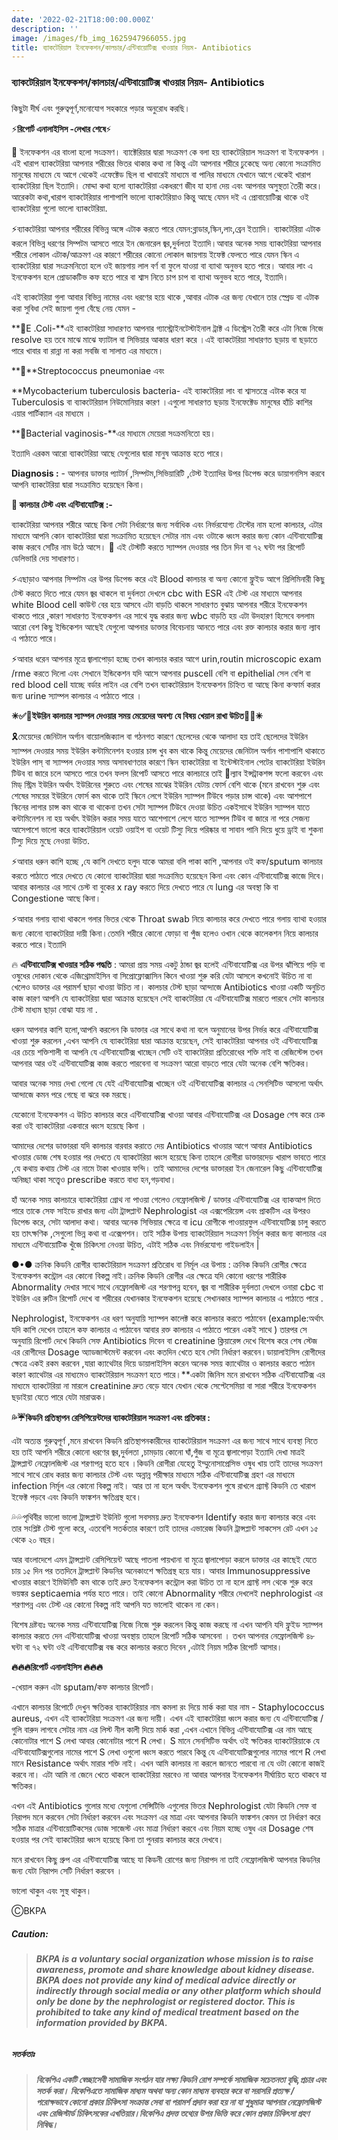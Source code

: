 ```yaml
---
date: '2022-02-21T18:00:00.000Z'
description: ''
image: /images/fb_img_1625947966055.jpg
title: ব্যাকটেরিয়াল ইনফেকশন/কালচার/এন্টিবায়োটিক্স খাওয়ার নিয়ম- Antibiotics
---
```


### ব্যাকটেরিয়াল ইনফেকশন/কালচার/এন্টিবায়োটিক্স খাওয়ার নিয়ম- Antibiotics

### 

কিছুটা দীর্ঘ এবং গুরুত্বপূর্ণ,মনোযোগ সহকারে পড়ার অনুরোধ করছি।

⚡️**রিপোর্ট এনালাইসিস -লেখার শেষে**⚡️

🌈 ইনফেকশন এর বাংলা হলো সংক্রমণ। ব্যাক্টেরিয়ার দ্বারা সংক্রমণ কে বলা হয় ব্যাকটেরিয়াল সংক্রমণ বা ইনফেকশন । এই খারাপ ব্যাকটেরিয়া আপনার শরীরের ভিতর থাকার কথা না কিন্তু এটা আপনার শরীরে ঢুকেছে  অন্য কোনো সংক্রামিত মানুষের মাধ্যমে যে আগে থেকেই এফেক্টেড ছিল বা খাবারেই মাধ্যমে বা পানির মাধ্যমে যেখানে আগে থেকেই খারাপ ব্যাকটেরিয়া ছিল ইত্যাদি। মোদ্দা কথা হলো ব্যাকটেরিয়া একধরণে জীব যা হানা দেয় এবং আপনার অসুস্থতা তৈরী করে। আরেকটা কথা,খারাপ ব্যাকটেরিয়ার পাশাপাশি ভালো ব্যাকটেরিয়াও কিন্তু আছে যেমন দই এ প্রোবায়োটিক্স থাকে ওই ব্যাকটেরিয়া গুলো ভালো ব্যাকটেরিয়া.

⚡️ব্যাকটেরিয়া আপনার শরীরের বিভিন্ন অঙ্গে এটাক করতে পারে যেমন:ব্লাডার,স্কিন,লাং,ব্রেন ইত্যাদি। ব্যাকটেরিয়া এটাক করলে বিভিন্ন ধরণের সিম্পটম আসতে পারে ইন জেনারেল জ্বর,দুর্বলতা ইত্যাদি।আবার অনেক সময় ব্যাকটেরিয়া আপনার শরীরে লোকাল এটাক/আক্রমণ এর কারণে শরীরের কোনো লোকাল জায়গায় ইফেক্ট ফেলতে পারে যেমন স্কিন এ ব্যাকটেরিয়া দ্বারা সংক্রমনিতো হলে ওই জায়গায় লাল বর্ণ বা ফুলে যাওয়া বা ব্যাথা অনুভব হতে পারে। আবার লাং এ ইনফেকশন হলে প্রোডাকটিভ কফ হতে পারে বা শ্বাস নিতে চাপ চাপ বা ব্যাথা অনুভব হতে পারে, ইত্যাদি।

এই ব্যাকটেরিয়া গুলা আবার বিভিন্ন নামের এবং ধরণের হয়ে থাকে ,আবার এটাক এর জন্য যেখানে তার স্প্রেড বা এটাক করা সুবিধা সেই জায়গা গুলা বেঁছে নেয় যেমন -

\**🦠E .Coli-**এই ব্যাকটেরিয়া সাধারণত আপনার গ্যাস্ট্রোইনটেস্টাইনাল ট্রাক্ট এ ডিস্ট্রেস তৈরী করে এটা নিজে নিজে resolve হয় তবে মাঝে মাঝে ফ্যাটাল বা সিভিয়ার আকার ধারণ করে ।এই ব্যাকটেরিয়া সাধারণত ছড়ায় বা ছড়াতে পারে  খাবার বা রান্না না করা সবজি বা সালাত এর মাধ্যমে।

**🦠**Streptococcus pneumoniae এবং

\**Mycobacterium tuberculosis bacteria- এই ব্যাকটেরিয়া লাং বা শ্বাসতন্ত্রে এটাক করে যা Tuberculosis বা ব্যাকটেরিয়াল নিউমোনিয়ার কারণ ।এগুলো সাধারণত ছড়ায় ইনফেক্টেড মানুষের হাঁচি কাশির এয়ার পার্টিক্যাল এর মাধ্যমে ।

\**🦠Bacterial vaginosis-**এর মাধ্যমে মেয়েরা সংক্রমনিতো হয়।

ইত্যাদি এরকম আরো ব্যাকটেরিয়া আছে যেগুলোর দ্বারা মানুষ আক্রান্ত হতে পারে।

**Diagnosis :** - আপনার ডাক্তার প্যাটার্ন ,সিম্পটম,সিভিয়ারিটি ,টেস্ট ইত্যাদির  উপর ডিপেন্ড করে ডায়াগনসিস করবে আপনি ব্যাকটেরিয়া দ্বারা সংক্রামিত হয়েছেন কিনা।

**🌈 কালচার টেস্ট এবং এন্টিবাযোটিক্স :-**

ব্যাকটেরিয়া আপনার শরীরে আছে কিনা সেটা নির্ধারণের জন্য সর্বাধিক এবং নির্ভরযোগ্য টেস্টের নাম হলো কালচার, এটার মাধ্যমে আপনি কোন ব্যাকটেরিয়া দ্বারা সংক্রামিত হয়েছেন সেটার নাম এবং ওটাকে ধ্বংস করার জন্য কোন এন্টিবাযোটিক্স কাজ করবে সেটির নাম উঠে আসে। 🚩 এই টেস্টটি করতে স্যাম্পল দেওয়ার পর তিন দিন বা ৭২ ঘন্টা পর রিপোর্ট ডেলিভারি দেয় সাধারণত।

⚡️এছাড়াও আপনার সিম্পটম এর উপর ডিপেন্ড করে এই Blood কালচার বা অন্য কোনো ফ্লুইড আগে প্রিলিমিনারী কিছু টেস্ট করতে দিতে পারে যেমন  জ্বর থাকলে বা দুর্বলতা দেখলে cbc with ESR এই টেস্ট এর মাধ্যমে আপনার white Blood cell কাউন্ট বের হয়ে আসবে এটা বাড়তি থাকলে সাধারণত বুঝায় আপনার শরীরে ইনফেকশন থাকতে পারে ,কারণ সাধারণত ইনফেকশন এর সাথে যুদ্ধ করার জন্য wbc বাড়তি হয় এটা উদহারণ হিসেবে বললাম আরো বেশ কিছু ইন্ডিকেশন আছেই যেগুলো আপনার ডাক্তার বিবেচনায় আনতে পারে এবং রক্ত কালচার করার জন্য ল্যাব এ পাঠাতে পারে।

⚡️আবার ধরেন আপনার মূত্রে জ্বালাপোড়া হচ্ছে তখন কালচার করার আগে urin,routin microscopic exam /rme করতে দিলো এবং সেখানে ইন্ডিকেশন যদি আসে আপনার puscell বেশি বা epithelial সেল বেশি বা red blood cell যাচ্ছে বর্ডার লাইন এর বেশি তখন ব্যাকটেরিয়াল ইনফেকশন চিহ্নিত বা আছে কিনা কন্ফার্ম করার জন্য urine স্যাম্পল কালচার এ পাঠাতে পারে ।

**✳✅🚩ইউরিন কালচার স্যাম্পল দেওয়ার সময় মেয়েদের অবশ্য যে বিষয় খেয়াল রাখা উচিত🚩✅✳**

🎗মেয়েদের জেনিটাল অর্গান বায়োলজিক্যাল বা গঠনগত কারণে ছেলেদের থেকে আলাদা হয় তাই ছেলেদের ইউরিন স্যাম্পল দেওয়ার সময় ইউরিন কন্টামিনেশন হওয়ার চান্স খুব কম থাকে কিন্তু মেয়েদের জেনিটাল অর্গান পাশাপাশি থাকাতে ইউরিন পাস্ বা স্যাম্পল দেওয়ার সময় অসাবধাণতার কারণে স্কিন ব্যাকটেরিয়া বা ইন্টেস্টাইনাল পেটের ব্যাকটেরিয়া ইউরিন টিউব বা জারে চলে আসতে পারে তখন ফলস রিপোর্ট আসতে পারে কালচারে তাই 🚩ল্যাব ইন্সট্রাকশন্স ফলো করবেন এবং মিড্ স্ট্রিম ইউরিন অর্থাৎ ইউরিনের শুরুতে এবং শেষের মাঝের ইউরিন যেটায় ফোর্স বেশি থাকে (মনে রাখবেন শুরু এবং শেষের সময়ের ইউরিনে ফোর্স কম থাকে তাই স্কিনে লেগে ইউরিন স্যাম্পল টিউবে পড়ার চান্স থাকে) এবং আশপাশে স্কিনের লাগার চান্স কম থাকে বা থাকেনা তখন সেটা স্যাম্পল টিউবে দেওয়া উচিত একইসাথে ইউরিন স্যাম্পল যাতে কন্টামিনেশন না হয় অর্থাৎ ইউরিন করার সময় যাতে আশেপাশে লেগে যাতে স্যাম্পল টিউব বা জারে না পরে সেজন্য আসেপাশে ভালো করে ব্যাকটেরিয়াল ওয়েট ওয়াইপ বা ওয়েট টিস্যু দিয়ে পরিষ্কার বা সাবান পানি দিয়ে ধুয়ে ড্রাই বা শুকনা টিস্যু দিয়ে মুছে নেওয়া উচিত.

⚡️আবার ধরুন কাশি হচ্ছে ,যে কাশি দেখতে হলুদ যাকে আমরা বলি পাকা কাশি ,আপনার ওই কফ/sputum কালচার করতে পাঠাতে পারে দেখতে যে কোনো ব্যাকটেরিয়া দ্বারা সংক্রামিত হয়েছেন কিনা এবং কোন এন্টিবাযোটিক্স কাজে দিবে। আবার কালচার এর সাথে চেস্ট বা বুকের x ray করতে দিয়ে দেখতে পারে যে lung এর অবস্থা কি বা Congestione আছে কিনা।

⚡️আবার গলায় ব্যাথা থাকলে গলার ভিতর থেকে Throat swab নিয়ে কালচার করে দেখতে পারে গলায় ব্যাথা হওয়ার জন্য কোনো ব্যাকটেরিয়া দায়ী কিনা।তেমনি শরীরে কোনো ফোড়া বা পুঁজ হলেও ওখান থেকে কালেকশন নিয়ে কালচার করতে পারে।ইত্যাদি

🔥 **এন্টিবাযোটিক্স খাওয়ার সঠিক পদ্ধতি** : আমরা প্রায় সময় একটু ঠান্ডা জ্বর হলেই এন্টিবাযোটিক্স এর উপর ঝাঁপিয়ে পড়ি বা ওষুধের দোকান থেকে এজিথ্রোমাইসিন বা সিপ্রোফ্লোক্সাসিন কিনে খাওয়া শুরু করি যেটা আসলে কখনোই উচিত না বা খেলেও ডাক্তার এর পরামর্শ ছাড়া খাওয়া উচিত না। কালচার টেস্ট ছাড়া আন্দাজে Antibiotics খাওয়া একটি অনুচিত কাজ কারণ আপনি যে ব্যাকটেরিয়া দ্বারা আক্রান্ত হয়েছেন সেই ব্যাকটেরিয়া যে এন্টিবাযোটিক্স মারতে পারবে সেটা কালচার টেস্ট মাধ্যম ছাড়া বোঝা যায় না .

ধরুন আপনার কাশি হলো,আপনি করলেন কি ডাক্তার এর সাথে কথা না বলে অনুমানের উপর নির্ভর করে এন্টিবাযোটিক্স খাওয়া শুরু করলেন ,এখন আপনি যে ব্যাকটেরিয়া দ্বারা আক্রান্ত হয়েছেন, সেই ব্যাকটেরিয়া আপনার  ওই এন্টিবাযোটিক্স এর চেয়ে শক্তিশালী বা আপনি যে এন্টিবাযোটিক্স খাচ্ছেন সেটি ওই ব্যাকটেরিয়া প্রতিরোধের শক্তি নাই বা রেজিস্টেন্স তখন আপনার আর ওই এন্টিবাযোটিক্স কাজ করতে পারবেনা বা সংক্রমণ আরো বাড়তে পারে যেটা অনেক বেশি ক্ষতিকর।

আবার অনেক সময় দেখা গেলো যে যেই এন্টিবাযোটিক্স খাচ্ছেন ওই এন্টিবাযোটিক্স কালচার এ সেনসিটিভ আসলো অর্থাৎ আন্দাজে কমন পরে গেছে বা ঝরে বক মরছে।

যেকোনো ইনফেকশন এ উচিত কালচার করে এন্টিবাযোটিক্স খাওয়া আবার এন্টিবাযোটিক্স এর Dosage শেষ করে চেক করা ওই ব্যাকটেরিয়া একবারে ধ্বংস হয়েছে কিনা ।

আমাদের দেশের ডাক্তাররা যদি কালচার বারবার করাতে দেয় Antibiotics খাওয়ার আগে আবার Antibiotics খাওয়ার ডোজ শেষ হওয়ার পর দেখতে যে ব্যাকটেরিয়া ধ্বংস হয়েছে কিনা তাহলে রোগীরা ডাক্তারদেড় খারাপ ভাবতে পারে ,যে কথায় কথায় টেস্ট এর নামে টাকা খাওয়ার ফন্দি। তাই আমাদের দেশের ডাক্তাররা ইন জেনারেল কিছু এন্টিবাযোটিক্স অনিচ্ছা থাকা সত্ত্বেও prescribe করতে বাধ্য হন,গড়বাধা।

হাঁ অনেক সময় কালচারে ব্যাকটেরিয়া গ্রোথ না পাওয়া গেলেও নেফ্রোলজিস্ট / ডাক্তার এন্টিবাযোটিক্স এর ব্যাকআপ দিতে পারে তাকে সেফ সাইডে রাখার জন্য এটা ট্রান্সপ্লান্ট Nephrologist এর এক্সপেরিয়েন্স এবং প্রাকটিস এর উপরও ডিপেন্ড করে, সেটা আলাদা কথা। আবার অনেক সিভিয়ার ক্ষেত্রে বা icu রোগীকে পাওয়ারফুল এন্টিবাযোটিক্স চালু করতে হয় তাৎক্ষণিক ,সেগুলো ভিন্ন কথা বা এক্সেপশন। তাই সঠিক উপায় ব্যাকটেরিয়াল সংক্রমণ নির্মূল করার জন্য কালচার এর মাধ্যমে এন্টিবায়োটিক খুঁজে চিকিৎসা নেওয়া উচিত, এটাই সঠিক এবং নির্ভরযোগ্য গাইডলাইন |

●•● ক্রনিক কিডনি রোগীর ব্যাকটেরিয়াল সংক্রমণ প্রতিরোধ বা নির্মূল এর উপায় : ক্রনিক কিডনি রোগীর ক্ষেত্রে ইনফেকশন কন্ট্রোল এর কোনো বিকল্প নাই।ক্রনিক কিডনি রোগীর এর ক্ষেত্রে যদি কোনো ধরণের শারীরিক Abnormality দেখার সাথে সাথে নেফ্রোলজিস্ট এর শরণাপন্ন হবেন, জ্বর বা শারীরিক দুর্বলতা দেখলে ওনারা cbc বা ইউরিন এর রুটিন রিপোর্ট দেখে বা শরীরের যেখানকার ইনফেকশন হয়েছে সেখানকার স্যাম্পল কালচার এ পাঠাতে পারে .

Nephrologist, ইনফেকশন এর ধরণ অনুযায়ি স্যাম্পল কালেক্ট করে কালচার করতে পাঠাবেন (example:অর্থাৎ যদি কাশি দেখেন তাহলে কফ কালচার এ পাঠাবেন আবার রক্ত কালচার এ পাঠাতে পারেন একই সাথে ) তারপর সে অনুযায়ি রিপোর্ট দেখে কিডনি সেফ  Antibiotics দিবেন বা creatinine ক্লিয়ারেন্স দেখে বিশেষ করে শেষ স্টেজ এর রোগীদের Dosage অ্যাডজাস্টমেন্ট করবেন এবং কতদিন খেতে হবে সেটা নির্ধারণ করবেন।ডায়ালাইসিস রোগীদের  ক্ষেত্রে একই রকম করবেন ,যারা ক্যাথেটার দিয়ে ডায়ালাইসিস করেন অনেক সময় ক্যাথেটার ও কালচার করতে পাঠান কারণ ক্যাথেটার এর মাধ্যমেও ব্যাকটেরিয়াল সংক্রমণ হতে পারে।**একটা জিনিস মনে রাখবেন সঠিক এন্টিবাযোটিক্স এর মাধ্যমে ব্যাকটেরিয়া না মারলে creatinine দ্রুত বেড়ে যাবে যেখান থেকে সেপ্টেসেমিয়া বা সারা শরীরে  ইনফেকশন ছড়াইয়া যেতে পারে যেটা মারাত্মক।

**💦☔️কিডনি প্রতিস্থাপন রেসিপিয়েন্টদের ব্যাকটেরিয়াল সংক্রমণ এবং প্রতিকার :**

এটা অত্যন্ত গুরুত্বপূর্ণ ,মনে রাখবেন কিডনি প্রতিস্থাপনকারীদের ব্যাকটেরিয়াল সংক্রমণ এর জন্য সাথে সাথে ব্যবস্থা নিতে হয় তাই আপনি শরীরে কোনো ধরণের জ্বর,দুর্বলতা ,চামড়ায় কোনো ঘাঁ,পুঁজ বা মূত্রে জ্বালাপোড়া ইত্যাদি দেখা মাত্রই ট্রান্সপ্লান্ট নেফ্রোলজিস্ট এর শরণাপন্ন হতে হবে ।কিডনি রোগীরা যেহেতু ইম্মুনোসাপ্রেসিভ ওষুধ খায় তাই তাদের সংক্রমণ সাথে সাথে রোধ করার জন্য কালচার টেস্ট এবং অন্নান্ন পরীক্ষার মাধ্যমে সঠিক এন্টিবাযোটিক্স গ্রহণ এর মাধ্যমে infection নির্মূল এর কোনো বিকল্প নাই। আর তা না হলে অর্থাৎ ইনফেকশন পুষে রাখলে গ্র্যাফ্ট কিডনি তে খারাপ ইফেক্ট পড়বে এবং কিডনি ফাঙ্কশন ক্ষতিগ্রস্থ হবে।

💦💦পৃথিবীর ভালো ভালো ট্রান্সপ্লান্ট ইউনিট গুলো সবসময় দ্রুত ইনফেকশন Identify করার জন্য কালচার করে এবং তার সংশ্লিষ্ট টেস্ট গুলো করে, এতবেশি সতর্কতার কারণে তাই তাদের এভারেজ কিডনি ট্রান্সপ্লান্ট সাকসেস রেট এখন ১৫ থেকে ২০ বছর।

আর বাংলাদেশে এমন ট্রান্সপ্লান্ট রেসিপিয়েন্ট আছে পাতলা পায়খানা বা মূত্রে জ্বালাপোড়া করলে ডাক্তার এর কাছেই যেতে চায় ১৫ দিন পর ততদিনে ট্রান্সপ্লান্ট কিডনির অনেকাংশে ক্ষতিগ্রস্থ হয়ে যায়। আবার Immunosuppressive খাওয়ার কারণে ইমিউনিটি কম থাকে তাই দ্রুত ইনফেকশন কন্ট্রোল করা উচিত তা না হলে গ্র্যাফ্ট লস থেকে শুরু করে ভয়ঙ্কর septicaemia পর্যন্ত হতে পারে। তাই কোনো Abnormality শরীরে দেখলেই nephrologist এর শরণাপন্ন এবং টেস্ট এর কোনো বিকল্প নাই আপনি যত ভালোই থাকেন না কেন।

বিশেষ দ্রষ্টব্যঃ অনেক সময় এন্টিবাযোটিক্স নিজে নিজে শুরু করলেন কিন্তু কাজ করছে না এখন আপনি যদি ফ্লুইড স্যাম্পল কালচার করতে দেন এন্টিবাযোটিক্স খাওয়া অবস্থায় তাহলে রিপোর্ট সঠিক আসবেনা । তখন আপনার নেফ্রোলজিস্ট ৪৮ ঘন্টা বা ৭২ ঘন্টা ওই এন্টিবাযোটিক্স বন্ধ করে কালচার করতে দিবেন ,এটাই নিয়ম সঠিক রিপোর্ট আসার।

**🔥🔥🔥রিপোর্ট এনালাইসিস 🔥🔥🔥**

\-খেয়াল করুন এটা sputam/কফ কালচার রিপোর্ট।

এখানে কালচার রিপোর্টে দেখুন ক্ষতিকর ব্যাকটেরিয়ার নাম কমলা রং দিয়ে মার্ক করা যার নাম - Staphylococcus aureus, এখন এই ব্যাকটেরিয়া সংক্রমণ এর জন্য দায়ী। এখন এই ব্যাকটেরিয়া ধ্বংস করার জন্য যে এন্টিবাযোটিক্স /গুলি বারুদ লাগবে সেটার নাম এর লিস্ট নীল কালী দিয়ে মার্ক করা ,এখন এখানে বিভিন্ন এন্টিবাযোটিক্স এর নাম আছে কোনোটার পাশে S লেখা আবার কোনোটার পাশে R লেখা। S মানে সেনসিটিভ অর্থাৎ ওই ক্ষতিকর  ব্যাকটেরিয়াকে যে এন্টিবাযোটিক্সগুলোর নামের পাশে S লেখা ওগুলো ধ্বংস করতে  পারবে কিন্তু যে এন্টিবাযোটিক্সগুলোর নামের পাশে R লেখা মানে Resistance অর্থাৎ মারার শক্তি নাই। এখন আমি কালচার না করলে জানতে পারবো না যে ওটা কোনো কাজই করবে না। এটা আমি না জেনে খেতে থাকলে ব্যাকটেরিয়া মরবেও না আবার আপনার ইনফেকশন দীর্ঘায়িত হতে থাকবে যা ক্ষতিকর।

এখন এই Antibiotics গুলোর মধ্যে যেগুলো সেন্সিটিভি এগুলোর ভিতর Nephrologist যেটা কিডনি সেফ বা নিরাপদ মনে করবেন সেটা নির্ধারণ করবেন এবং সংক্রমণ এর মাত্রা এবং আপনার কিডনি ফাঙ্কশন কেমন তা নির্ধারণ করে সঠিক মাত্রার এন্টিবায়োটিকসের ডোজ সাজেস্ট এবং মাত্রা নির্ধারণ করবে এবং নিয়ম হচ্ছে ওষুধ এর Dosage শেষ হওয়ার পর সেই ব্যাকটেরিয়া ধ্বংস হয়েছে কিনা তা পুনরায় কালচার করে দেখবে।

মনে রাখবেন কিছু গ্রুপ এর এন্টিবাযোটিক্স আছে যা কিডনী রোগের জন্য নিরাপদ না তাই নেফ্রোলজিস্ট আপনার কিডনির জন্য যেটা নিরাপদ সেটি নির্ধারণ করবেন ।

ভালো থাকুন এবং সুস্থ থাকুন।

ⒸBKPA

##### **Caution:**

> ###### **BKPA is a voluntary social organization whose mission is to raise awareness, promote and share knowledge about kidney disease. BKPA does not provide any kind of medical advice directly or indirectly through social media or any other platform which should only be done by the nephrologist or registered doctor. This is prohibited to take any kind of medical treatment based on the information provided by BKPA.**

##### **সতর্কতাঃ**

> ###### **বিকেপিএ একটি স্বেচ্ছাসেবী সামাজিক সংগঠন যার লক্ষ্য কিডনি রোগ সম্পর্কে সামাজিক সচেতনতা বৃদ্ধি,প্রচার এবং সতর্ক করা। বিকেপিএতে সামাজিক মাধ্যম অথবা অন্য কোন মাধ্যম ব্যবহার করে বা সরাসরি প্রত্যক্ষ / পরোক্ষভাবে কোনো প্রকার চিকিৎসা সংক্রান্ত সেবা বা পরামর্শ প্রদান করা হয় না যা শুধুমাত্র আপনার নেফ্রোলজিস্ট এবং রেজিস্টার্ড চিকিৎসকের এখতিয়ার।বিকেপিএ প্রদত্ত তথ্যের উপর ভিত্তি করে কোন প্রকার চিকিৎসা গ্রহণ নিষিদ্ধ।**
